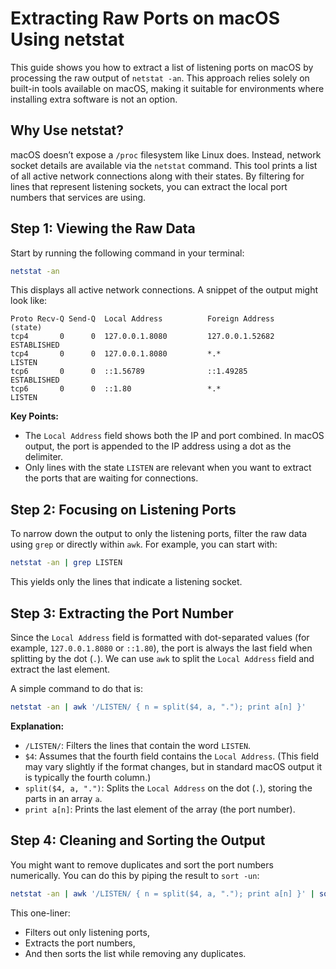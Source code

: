 # Extracting Raw Ports on macOS Using netstat

This guide shows you how to extract a list of listening ports on macOS by processing the raw output of `netstat -an`.
This approach relies solely on built-in tools available on macOS, making it suitable for environments where installing
extra software is not an option.

## Why Use netstat?

macOS doesn’t expose a `/proc` filesystem like Linux does. Instead, network socket details are available via the
`netstat` command. This tool prints a list of all active network connections along with their states. By filtering for
lines that represent listening sockets, you can extract the local port numbers that services are using.

## Step 1: Viewing the Raw Data

Start by running the following command in your terminal:

```sh
netstat -an
```

This displays all active network connections. A snippet of the output might look like:

```
Proto Recv-Q Send-Q  Local Address          Foreign Address        (state)
tcp4       0      0  127.0.0.1.8080         127.0.0.1.52682        ESTABLISHED
tcp4       0      0  127.0.0.1.8080         *.*                    LISTEN
tcp6       0      0  ::1.56789              ::1.49285             ESTABLISHED
tcp6       0      0  ::1.80                 *.*                    LISTEN
```

**Key Points:**

- The `Local Address` field shows both the IP and port combined. In macOS output, the port is appended to the IP address
  using a dot as the delimiter.
- Only lines with the state `LISTEN` are relevant when you want to extract the ports that are waiting for connections.

## Step 2: Focusing on Listening Ports

To narrow down the output to only the listening ports, filter the raw data using `grep` or directly within `awk`. For
example, you can start with:

```sh
netstat -an | grep LISTEN
```

This yields only the lines that indicate a listening socket.

## Step 3: Extracting the Port Number

Since the `Local Address` field is formatted with dot-separated values (for example, `127.0.0.1.8080` or `::1.80`), the
port is always the last field when splitting by the dot (`.`). We can use `awk` to split the `Local Address` field and
extract the last element.

A simple command to do that is:

```sh
netstat -an | awk '/LISTEN/ { n = split($4, a, "."); print a[n] }'
```

**Explanation:**

- `/LISTEN/`: Filters the lines that contain the word `LISTEN`.
- `$4`: Assumes that the fourth field contains the `Local Address`. (This field may vary slightly if the format changes,
  but in standard macOS output it is typically the fourth column.)
- `split($4, a, ".")`: Splits the `Local Address` on the dot (`.`), storing the parts in an array `a`.
- `print a[n]`: Prints the last element of the array (the port number).

## Step 4: Cleaning and Sorting the Output

You might want to remove duplicates and sort the port numbers numerically. You can do this by piping the result to
`sort -un`:

```sh
netstat -an | awk '/LISTEN/ { n = split($4, a, "."); print a[n] }' | sort -un
```

This one-liner:

- Filters out only listening ports,
- Extracts the port numbers,
- And then sorts the list while removing any duplicates.
